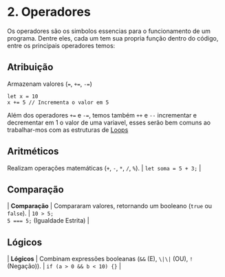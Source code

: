 # 2. Operadores

Os operadores são os simbolos essencias para o funcionamento de um programa. Dentre eles, cada um tem sua propria função dentro do código, entre os principais operadores temos:

## Atribuição 
Armazenam valores (`=`, `+=`, `-=`)

```Js
let x = 10
x += 5 // Incrementa o valor em 5
```

Além dos operadores `+=` e `-=`, temos também `++` e `--` incrementar e decrementar em 1 o valor de uma variavel, esses serão bem comuns ao trabalhar-mos com as estruturas de [Loops](/JAVASCRIPT/Loops/README.md)
## Aritméticos
Realizam operações matemáticas (`+`, `-`, `*`, `/`, `%`). | `let soma = 5 + 3;` |

## Comparação

| **Comparação** | Compararam valores, retornando um booleano (`true` ou `false`). | `10 > 5;` <br> `5 === 5;` (Igualdade Estrita) |

## Lógicos

| **Lógicos** | Combinam expressões booleanas (`&&` (E), `\|\|` (OU), `!` (Negação)). | `if (a > 0 && b < 10) {}` |

